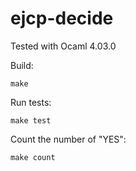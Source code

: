 # ejcp-decide

Tested with Ocaml 4.03.0

Build:

```
make
```

Run tests:

```
make test
```

Count the number of "YES":

```
make count
```
